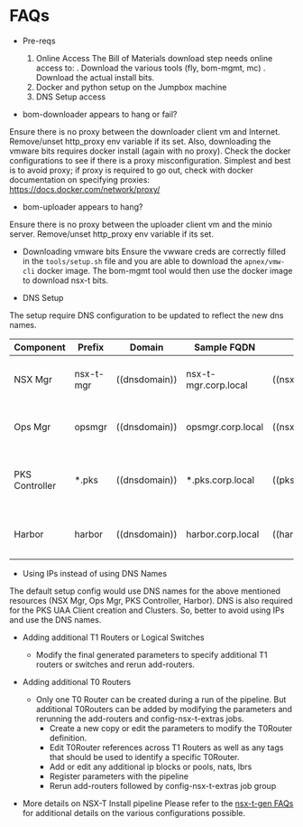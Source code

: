 # FAQs

* Pre-reqs

  1) Online Access
    The Bill of Materials download step needs online access to:
    . Download the various tools (fly, bom-mgmt, mc)
    . Download the actual install bits.
  2) Docker and python setup on the Jumpbox machine
  3) DNS Setup access

* bom-downloader appears to hang or fail?

Ensure there is no proxy between the downloader client vm and Internet.
Remove/unset http_proxy env variable if its set. Also, downloading the vmware bits requires docker install (again with no proxy). Check the docker configurations to see if there is a proxy misconfiguration. Simplest and best is to avoid proxy; if proxy is required to go out, check with docker documentation on specifying proxies: https://docs.docker.com/network/proxy/

* bom-uploader appears to hang?

Ensure there is no proxy between the uploader client vm and the minio server.
Remove/unset http_proxy env variable if its set.

* Downloading vmware bits
Ensure the vwware creds are correctly filled in the `tools/setup.sh` file and you are able to download the `apnex/vmw-cli` docker image. The bom-mgmt tool would then use the docker image to download nsx-t bits.

* DNS Setup

The setup require DNS configuration to be updated to reflect the new dns names.

| Component | Prefix    | Domain       |      Sample  FQDN          | IP   | Notes      |
|-----------|-----------|--------------|----------------------|-------|---------------------|
| NSX Mgr   | nsx-t-mgr | ((dnsdomain)) | nsx-t-mgr.corp.local    | ((nsx_t_manager_ip)) | This would be used for the self-signed certs generated and registered against NSX-Mgr. |
| Ops Mgr   | opsmgr    | ((dnsdomain)) | opsmgr.corp.local    | ((nsx_t_nat_rules_opsman_ip)) | Ops Mgr request would be routed to the external `nsx_t_nat_rules_opsman_ip` ip provided for Ops Mgr |
| PKS Controller   | *.pks | ((dnsdomain)) | *.pks.corp.local    | ((pks_api_ip)) | Any `api.pks.corp.local` or `uaa.pks.corp.local` would be routed to the preconfigured external `pks_api_ip` ip address |
| Harbor   | harbor | ((dnsdomain)) | harbor.corp.local    | ((harbor_app_external_ip)) | `harbor.corp.local` would be routed to the external `harbor_app_external_ip` ip specified. |

* Using IPs instead of using DNS Names

The default setup config would use DNS names for the above mentioned resources (NSX Mgr, Ops Mgr, PKS Controller, Harbor). DNS is also required for the PKS UAA Client creation and Clusters. So, better to avoid using IPs and use the DNS names.

* Adding additional T1 Routers or Logical Switches
  * Modify the final generated parameters to specify additional T1 routers or switches and rerun add-routers.

* Adding additional T0 Routers
  * Only one T0 Router can be created during a run of the pipeline. But additional T0Routers can be added by  modifying the parameters and rerunning the add-routers and config-nsx-t-extras jobs.
    * Create a new copy or edit the parameters to modify the T0Router definition.
    * Edit T0Router references across T1 Routers as well as any tags that should be used to identify a specific T0Router.
    * Add or edit any additional ip blocks or pools, nats, lbrs
    * Register parameters with the pipeline
    * Rerun add-routers followed by config-nsx-t-extras job group

* More details on NSX-T Install pipeline
Please refer to the [nsx-t-gen FAQs](https://github.com/sparameswaran/nsx-t-gen/blob/master/docs/faqs.md) for additional details on the various configurations possible.
